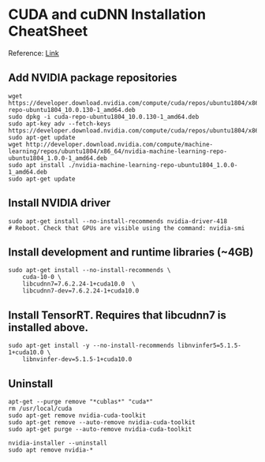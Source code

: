 # CUDA and cuDNN Installation CheatSheet
Reference: [Link](https://www.tensorflow.org/install/gpu)

## Add NVIDIA package repositories
```
wget https://developer.download.nvidia.com/compute/cuda/repos/ubuntu1804/x86_64/cuda-repo-ubuntu1804_10.0.130-1_amd64.deb
sudo dpkg -i cuda-repo-ubuntu1804_10.0.130-1_amd64.deb
sudo apt-key adv --fetch-keys https://developer.download.nvidia.com/compute/cuda/repos/ubuntu1804/x86_64/7fa2af80.pub
sudo apt-get update
wget http://developer.download.nvidia.com/compute/machine-learning/repos/ubuntu1804/x86_64/nvidia-machine-learning-repo-ubuntu1804_1.0.0-1_amd64.deb
sudo apt install ./nvidia-machine-learning-repo-ubuntu1804_1.0.0-1_amd64.deb
sudo apt-get update
```

## Install NVIDIA driver
```
sudo apt-get install --no-install-recommends nvidia-driver-418
# Reboot. Check that GPUs are visible using the command: nvidia-smi
```

## Install development and runtime libraries (~4GB)
```
sudo apt-get install --no-install-recommends \
    cuda-10-0 \
    libcudnn7=7.6.2.24-1+cuda10.0  \
    libcudnn7-dev=7.6.2.24-1+cuda10.0
```

## Install TensorRT. Requires that libcudnn7 is installed above.
```
sudo apt-get install -y --no-install-recommends libnvinfer5=5.1.5-1+cuda10.0 \
    libnvinfer-dev=5.1.5-1+cuda10.0

```

## Uninstall 
```
apt-get --purge remove "*cublas*" "cuda*"
rm /usr/local/cuda
sudo apt-get remove nvidia-cuda-toolkit
sudo apt-get remove --auto-remove nvidia-cuda-toolkit
sudo apt-get purge --auto-remove nvidia-cuda-toolkit

nvidia-installer --uninstall
sudo apt remove nvidia-*

```

<!--
## Install NVIDIA Graphics Drivers

sudo apt-get install ubuntu-drivers-common

sudo ubuntu-drivers autoinstall

## Install CUDA

sudo apt-get install cuda

## Install cuDNN

wget https://developer.nvidia.com/compute/machine-learning/cudnn/secure/7.6.5.32/Production/10.2_20191118/cudnn-10.2-linux-x64-v7.6.5.32.tgz

tar -xzvf cudnn-10.2-linux-x64-v7.6.5.32.tgz
-->